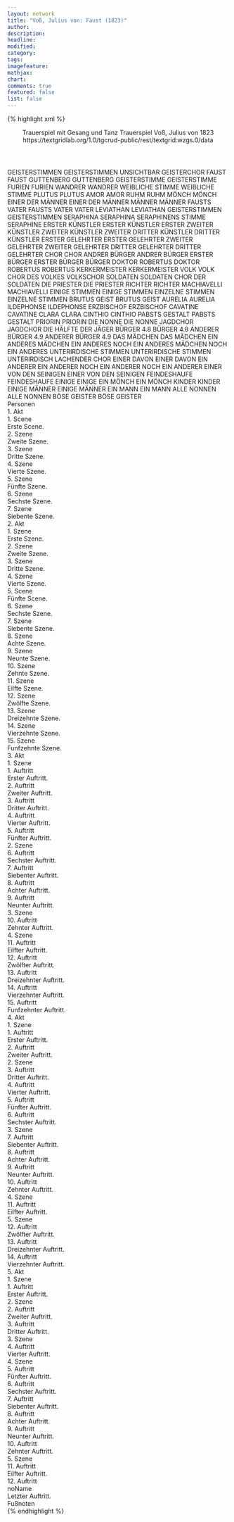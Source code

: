 ```yaml
---
layout: network
title: "Voß, Julius von: Faust (1823)"
author:
description:
headline:
modified:
category:
tags:
imagefeature: 
mathjax: 
chart: 
comments: true
featured: false
list: false
---
```

{% highlight xml %}
<?xml-model href="https://raw.githubusercontent.com/DLiNa/project/master/rules/lina.rnc"?><?xml-model href="https://raw.githubusercontent.com/DLiNa/project/master/rules/lina.sch"?>
<play xmlns="http://lina.digital">
  <header>
    <title>Faust</title>
    <subtitle>Trauerspiel mit Gesang und Tanz</subtitle>
    <genretitle>Trauerspiel</genretitle>
    <author>Voß, Julius von</author>
    <date type="print">1823</date>
    <source>https://textgridlab.org/1.0/tgcrud-public/rest/textgrid:wzgs.0/data</source>
  </header>
  <personae>
    <character>
      <name>GEISTERSTIMMEN</name>
      <alias xml:id="geisterstimmen_unsichtbar">
        <name>GEISTERSTIMMEN UNSICHTBAR</name>
      </alias>
      <alias xml:id="geisterchor">
        <name>GEISTERCHOR</name>
      </alias>
    </character>
    <character>
      <name>FAUST</name>
      <alias xml:id="faust">
        <name>FAUST</name>
      </alias>
    </character>
    <character>
      <name>GUTTENBERG</name>
      <alias xml:id="guttenberg">
        <name>GUTTENBERG</name>
      </alias>
    </character>
    <character>
      <name>GEISTERSTIMME</name>
      <alias xml:id="geisterstimme">
        <name>GEISTERSTIMME</name>
      </alias>
    </character>
    <character>
      <name>FURIEN</name>
      <alias xml:id="furien">
        <name>FURIEN</name>
      </alias>
    </character>
    <character>
      <name>WANDRER</name>
      <alias xml:id="wandrer">
        <name>WANDRER</name>
      </alias>
    </character>
    <character>
      <name>WEIBLICHE STIMME</name>
      <alias xml:id="weibliche_stimme">
        <name>WEIBLICHE STIMME</name>
      </alias>
    </character>
    <character>
      <name>PLUTUS</name>
      <alias xml:id="plutus">
        <name>PLUTUS</name>
      </alias>
    </character>
    <character>
      <name>AMOR</name>
      <alias xml:id="amor">
        <name>AMOR</name>
      </alias>
    </character>
    <character>
      <name>RUHM</name>
      <alias xml:id="ruhm">
        <name>RUHM</name>
      </alias>
    </character>
    <character>
      <name>MÖNCH</name>
      <alias xml:id="mönch">
        <name>MÖNCH</name>
      </alias>
    </character>
    <character>
      <name>EINER DER MÄNNER</name>
      <alias xml:id="einer_der_männer">
        <name>EINER DER MÄNNER</name>
      </alias>
    </character>
    <character>
      <name>MÄNNER</name>
      <alias xml:id="männer">
        <name>MÄNNER</name>
      </alias>
    </character>
    <character>
      <name>FAUSTS VATER</name>
      <alias xml:id="fausts_vater">
        <name>FAUSTS VATER</name>
      </alias>
      <alias xml:id="vater">
        <name>VATER</name>
      </alias>
    </character>
    <character>
      <name>LEVIATHAN</name>
      <alias xml:id="leviathan">
        <name>LEVIATHAN</name>
      </alias>
    </character>
    <character>
      <name>GEISTERSTIMMEN</name>
      <alias xml:id="geisterstimmen">
        <name>GEISTERSTIMMEN</name>
      </alias>
    </character>
    <character>
      <name>SERAPHINA</name>
      <alias xml:id="seraphina">
        <name>SERAPHINA</name>
      </alias>
      <alias xml:id="seraphinens_stimme">
        <name>SERAPHINENS STIMME</name>
      </alias>
      <alias xml:id="seraphine">
        <name>SERAPHINE</name>
      </alias>
    </character>
    <character>
      <name>ERSTER KÜNSTLER</name>
      <alias xml:id="erster_künstler">
        <name>ERSTER KÜNSTLER</name>
      </alias>
      <alias xml:id="erster">
        <name>ERSTER</name>
      </alias>
    </character>
    <character>
      <name>ZWEITER KÜNSTLER</name>
      <alias xml:id="zweiter_künstler">
        <name>ZWEITER KÜNSTLER</name>
      </alias>
      <alias xml:id="zweiter">
        <name>ZWEITER</name>
      </alias>
    </character>
    <character>
      <name>DRITTER KÜNSTLER</name>
      <alias xml:id="dritter_künstler">
        <name>DRITTER KÜNSTLER</name>
      </alias>
    </character>
    <character>
      <name>ERSTER GELEHRTER</name>
      <alias xml:id="erster_gelehrter">
        <name>ERSTER GELEHRTER</name>
      </alias>
    </character>
    <character>
      <name>ZWEITER GELEHRTER</name>
      <alias xml:id="zweiter_gelehrter">
        <name>ZWEITER GELEHRTER</name>
      </alias>
    </character>
    <character>
      <name>DRITTER GELEHRTER</name>
      <alias xml:id="dritter_gelehrter">
        <name>DRITTER GELEHRTER</name>
      </alias>
    </character>
    <character>
      <name>CHOR</name>
      <alias xml:id="chor">
        <name>CHOR</name>
      </alias>
    </character>
    <character>
      <name>ANDRER BÜRGER</name>
      <alias xml:id="andrer_bürger">
        <name>ANDRER BÜRGER</name>
      </alias>
    </character>
    <character>
      <name>ERSTER BÜRGER</name>
      <alias xml:id="erster_bürger">
        <name>ERSTER BÜRGER</name>
      </alias>
      <alias xml:id="bürger">
        <name>BÜRGER</name>
      </alias>
    </character>
    <character>
      <name>DOKTOR ROBERTUS</name>
      <alias xml:id="doktor_robertus">
        <name>DOKTOR ROBERTUS</name>
      </alias>
      <alias xml:id="robertus">
        <name>ROBERTUS</name>
      </alias>
    </character>
    <character>
      <name>KERKERMEISTER</name>
      <alias xml:id="kerkermeister">
        <name>KERKERMEISTER</name>
      </alias>
    </character>
    <character>
      <name>VOLK</name>
      <alias xml:id="volk">
        <name>VOLK</name>
      </alias>
      <alias xml:id="chor_des_volkes">
        <name>CHOR DES VOLKES</name>
      </alias>
      <alias xml:id="volkschor">
        <name>VOLKSCHOR</name>
      </alias>
    </character>
    <character>
      <name>SOLDATEN</name>
      <alias xml:id="soldaten">
        <name>SOLDATEN</name>
      </alias>
      <alias xml:id="chor_der_soldaten">
        <name>CHOR DER SOLDATEN</name>
      </alias>
    </character>
    <character>
      <name>DIE PRIESTER</name>
      <alias xml:id="die_priester">
        <name>DIE PRIESTER</name>
      </alias>
    </character>
    <character>
      <name>RICHTER</name>
      <alias xml:id="richter">
        <name>RICHTER</name>
      </alias>
    </character>
    <character>
      <name>MACHIAVELLI</name>
      <alias xml:id="machiavelli">
        <name>MACHIAVELLI</name>
      </alias>
    </character>
    <character>
      <name>EINIGE STIMMEN</name>
      <alias xml:id="einige_stimmen">
        <name>EINIGE STIMMEN</name>
      </alias>
    </character>
    <character>
      <name>EINZELNE STIMMEN</name>
      <alias xml:id="einzelne_stimmen">
        <name>EINZELNE STIMMEN</name>
      </alias>
    </character>
    <character>
      <name>BRUTUS GEIST</name>
      <alias xml:id="brutus_geist">
        <name>BRUTUS GEIST</name>
      </alias>
    </character>
    <character>
      <name>AURELIA</name>
      <alias xml:id="aurelia">
        <name>AURELIA</name>
      </alias>
    </character>
    <character>
      <name>ILDEPHONSE</name>
      <alias xml:id="ildephonse">
        <name>ILDEPHONSE</name>
      </alias>
    </character>
    <character>
      <name>ERZBISCHOF</name>
      <alias xml:id="erzbischof">
        <name>ERZBISCHOF</name>
      </alias>
    </character>
    <character>
      <name>CAVATINE</name>
      <alias xml:id="cavatine">
        <name>CAVATINE</name>
      </alias>
    </character>
    <character>
      <name>CLARA</name>
      <alias xml:id="clara">
        <name>CLARA</name>
      </alias>
    </character>
    <character>
      <name>CINTHIO</name>
      <alias xml:id="cinthio">
        <name>CINTHIO</name>
      </alias>
    </character>
    <character>
      <name>PABSTS GESTALT</name>
      <alias xml:id="pabsts_gestalt">
        <name>PABSTS GESTALT</name>
      </alias>
    </character>
    <character>
      <name>PRIORIN</name>
      <alias xml:id="priorin">
        <name>PRIORIN</name>
      </alias>
    </character>
    <character>
      <name>DIE NONNE</name>
      <alias xml:id="die_nonne">
        <name>DIE NONNE</name>
      </alias>
    </character>
    <character>
      <name>JAGDCHOR</name>
      <alias xml:id="jagdchor">
        <name>JAGDCHOR</name>
      </alias>
      <alias xml:id="die_hälfte_der_jäger">
        <name>DIE HÄLFTE DER JÄGER</name>
      </alias>
    </character>
    <character>
      <name>BÜRGER 4.8</name>
      <alias xml:id="bürger_4.8">
        <name>BÜRGER 4.8</name>
      </alias>
    </character>
    <character>
      <name>ANDERER BÜRGER 4.9</name>
      <alias xml:id="anderer_bürger_4.9">
        <name>ANDERER BÜRGER 4.9</name>
      </alias>
    </character>    
    <character>
      <name>DAS MÄDCHEN</name>
      <alias xml:id="das_mädchen">
        <name>DAS MÄDCHEN</name>
      </alias>
    </character>
    <character>
      <name>EIN ANDERES MÄDCHEN</name>
      <alias xml:id="ein_anderes">
        <name>EIN ANDERES</name>
      </alias>
    </character>
    <character>
      <name>NOCH EIN ANDERES MÄDCHEN</name>
      <alias xml:id="noch_ein_anderes">
        <name>NOCH EIN ANDERES</name>
      </alias>
    </character>
    <character>
      <name>UNTERIRDISCHE STIMMEN</name>
      <alias xml:id="unterirdische_stimmen">
        <name>UNTERIRDISCHE STIMMEN</name>
      </alias>
      <alias xml:id="unterirdisch_lachender_chor">
        <name>UNTERIRDISCH LACHENDER CHOR</name>
      </alias>
    </character>
    <character>
      <name>EINER DAVON</name>
      <alias xml:id="einer_davon">
        <name>EINER DAVON</name>
      </alias>
    </character>
    <character>
      <name>EIN ANDERER</name>
      <alias xml:id="ein_anderer">
        <name>EIN ANDERER</name>
      </alias>
    </character>
    <character>
      <name>NOCH EIN ANDERER</name>
      <alias xml:id="noch_ein_anderer">
        <name>NOCH EIN ANDERER</name>
      </alias>
    </character>
    <character>
      <name>EINER VON DEN SEINIGEN</name>
      <alias xml:id="einer_von_den_seinigen">
        <name>EINER VON DEN SEINIGEN</name>
      </alias>
    </character>
    <character>
      <name>FEINDESHAUFE</name>
      <alias xml:id="feindeshaufe">
        <name>FEINDESHAUFE</name>
      </alias>
    </character>
    <character>
      <name>EINIGE</name>
      <alias xml:id="einige">
        <name>EINIGE</name>
      </alias>
    </character>
    <character>
      <name>EIN MÖNCH</name>
      <alias xml:id="ein_mönch">
        <name>EIN MÖNCH</name>
      </alias>
    </character>
    <character>
      <name>KINDER</name>
      <alias xml:id="kinder">
        <name>KINDER</name>
      </alias>
    </character>
    <character>
      <name>EINIGE MÄNNER</name>
      <alias xml:id="einige_männer">
        <name>EINIGE MÄNNER</name>
      </alias>
    </character>
    <character>
      <name>EIN MANN</name>
      <alias xml:id="ein_mann">
        <name>EIN MANN</name>
      </alias>
    </character>
    <character>
      <name>ALLE NONNEN</name>
      <alias xml:id="alle_nonnen">
        <name>ALLE NONNEN</name>
      </alias>
    </character>
    <character>
      <name>BÖSE GEISTER</name>
      <alias xml:id="böse_geister">
        <name>BÖSE GEISTER</name>
      </alias>
    </character>
  </personae>
  <text>
    <div>
      <head>Personen</head>
    </div>
    <div>
      <head>1. Akt</head>
      <div>
        <head>1. Scene</head>
        <div>
          <head>Erste Scene.</head>
          <sp who="#geisterstimmen_unsichtbar">
            <amount n="1" unit="speech_acts"/>
            <amount n="57" unit="words"/>
            <amount n="11" unit="lines"/>
            <amount n="327" unit="chars"/>
          </sp>
        </div>
      </div>
      <div>
        <head>2. Szene</head>
        <div>
          <head>Zweite Szene.</head>
          <sp who="#faust">
            <amount n="15" unit="speech_acts"/>
            <amount n="424" unit="words"/>
            <amount n="60" unit="lines"/>
            <amount n="2321" unit="chars"/>
          </sp>
          <sp who="#guttenberg">
            <amount n="13" unit="speech_acts"/>
            <amount n="173" unit="words"/>
            <amount n="30" unit="lines"/>
            <amount n="1022" unit="chars"/>
          </sp>
          <sp who="#geisterstimme">
            <amount n="1" unit="speech_acts"/>
            <amount n="2" unit="words"/>
            <amount n="2" unit="lines"/>
            <amount n="11" unit="chars"/>
          </sp>
          <sp who="#geisterchor">
            <amount n="1" unit="speech_acts"/>
            <amount n="2" unit="words"/>
            <amount n="2" unit="lines"/>
            <amount n="14" unit="chars"/>
          </sp>
        </div>
      </div>
      <div>
        <head>3. Szene</head>
        <div>
          <head>Dritte Szene.</head>
          <sp who="#faust">
            <amount n="1" unit="speech_acts"/>
            <amount n="152" unit="words"/>
            <amount n="22" unit="lines"/>
            <amount n="850" unit="chars"/>
          </sp>
        </div>
      </div>
      <div>
        <head>4. Szene</head>
        <div>
          <head>Vierte Szene.</head>
          <sp who="#furien">
            <amount n="3" unit="speech_acts"/>
            <amount n="18" unit="words"/>
            <amount n="7" unit="lines"/>
            <amount n="113" unit="chars"/>
          </sp>
          <sp who="#wandrer">
            <amount n="4" unit="speech_acts"/>
            <amount n="38" unit="words"/>
            <amount n="12" unit="lines"/>
            <amount n="210" unit="chars"/>
          </sp>
          <sp who="#weibliche_stimme">
            <amount n="3" unit="speech_acts"/>
            <amount n="24" unit="words"/>
            <amount n="7" unit="lines"/>
            <amount n="118" unit="chars"/>
          </sp>
          <sp who="#plutus">
            <amount n="1" unit="speech_acts"/>
            <amount n="74" unit="words"/>
            <amount n="10" unit="lines"/>
            <amount n="407" unit="chars"/>
          </sp>
          <sp who="#faust">
            <amount n="6" unit="speech_acts"/>
            <amount n="138" unit="words"/>
            <amount n="20" unit="lines"/>
            <amount n="748" unit="chars"/>
          </sp>
          <sp who="#amor">
            <amount n="2" unit="speech_acts"/>
            <amount n="88" unit="words"/>
            <amount n="12" unit="lines"/>
            <amount n="483" unit="chars"/>
          </sp>
          <sp who="#ruhm">
            <amount n="1" unit="speech_acts"/>
            <amount n="54" unit="words"/>
            <amount n="8" unit="lines"/>
            <amount n="294" unit="chars"/>
          </sp>
        </div>
      </div>
      <div>
        <head>5. Szene</head>
        <div>
          <head>Fünfte Szene.</head>
          <sp who="#mönch">
            <amount n="2" unit="speech_acts"/>
            <amount n="60" unit="words"/>
            <amount n="9" unit="lines"/>
            <amount n="326" unit="chars"/>
          </sp>
          <sp who="#einer_der_männer">
            <amount n="1" unit="speech_acts"/>
            <amount n="8" unit="words"/>
            <amount n="1" unit="lines"/>
            <amount n="42" unit="chars"/>
          </sp>
          <sp who="#männer #einer_der_männer">
            <amount n="1" unit="speech_acts"/>
            <amount n="9" unit="words"/>
            <amount n="1" unit="lines"/>
            <amount n="32" unit="chars"/>
          </sp>
          <sp who="#faust">
            <amount n="2" unit="speech_acts"/>
            <amount n="43" unit="words"/>
            <amount n="6" unit="lines"/>
            <amount n="241" unit="chars"/>
          </sp>
          <sp who="#fausts_vater">
            <amount n="1" unit="speech_acts"/>
            <amount n="3" unit="words"/>
            <amount n="1" unit="lines"/>
            <amount n="10" unit="chars"/>
          </sp>
        </div>
      </div>
      <div>
        <head>6. Szene</head>
        <div>
          <head>Sechste Szene.</head>
          <sp who="#vater">
            <amount n="4" unit="speech_acts"/>
            <amount n="59" unit="words"/>
            <amount n="9" unit="lines"/>
            <amount n="289" unit="chars"/>
          </sp>
          <sp who="#männer #einer_der_männer">
            <amount n="3" unit="speech_acts"/>
            <amount n="28" unit="words"/>
            <amount n="6" unit="lines"/>
            <amount n="130" unit="chars"/>
          </sp>
        </div>
      </div>
      <div>
        <head>7. Szene</head>
        <div>
          <head>Siebente Szene.</head>
          <sp who="#faust">
            <amount n="12" unit="speech_acts"/>
            <amount n="377" unit="words"/>
            <amount n="43" unit="lines"/>
            <amount n="2024" unit="chars"/>
          </sp>
          <sp who="#geisterchor">
            <amount n="2" unit="speech_acts"/>
            <amount n="34" unit="words"/>
            <amount n="6" unit="lines"/>
            <amount n="196" unit="chars"/>
          </sp>
          <sp who="#seraphinens_stimme">
            <amount n="1" unit="speech_acts"/>
            <amount n="12" unit="words"/>
            <amount n="4" unit="lines"/>
            <amount n="61" unit="chars"/>
          </sp>
          <sp who="#leviathan">
            <amount n="9" unit="speech_acts"/>
            <amount n="136" unit="words"/>
            <amount n="19" unit="lines"/>
            <amount n="782" unit="chars"/>
          </sp>
          <sp who="#geisterstimmen">
            <amount n="1" unit="speech_acts"/>
            <amount n="24" unit="words"/>
            <amount n="6" unit="lines"/>
            <amount n="159" unit="chars"/>
          </sp>
        </div>
      </div>
    </div>
    <div>
      <head>2. Akt</head>
      <div>
        <head>1. Szene</head>
        <div>
          <head>Erste Szene.</head>
          <sp who="#seraphina">
            <amount n="1" unit="speech_acts"/>
            <amount n="57" unit="words"/>
            <amount n="14" unit="lines"/>
            <amount n="305" unit="chars"/>
          </sp>
        </div>
      </div>
      <div>
        <head>2. Szene</head>
        <div>
          <head>Zweite Szene.</head>
          <sp who="#seraphina">
            <amount n="13" unit="speech_acts"/>
            <amount n="216" unit="words"/>
            <amount n="21" unit="lines"/>
            <amount n="1191" unit="chars"/>
          </sp>
          <sp who="#guttenberg">
            <amount n="14" unit="speech_acts"/>
            <amount n="164" unit="words"/>
            <amount n="17" unit="lines"/>
            <amount n="981" unit="chars"/>
          </sp>
          <sp who="#seraphine">
            <amount n="1" unit="speech_acts"/>
            <amount n="14" unit="words"/>
            <amount n="3" unit="lines"/>
            <amount n="80" unit="chars"/>
          </sp>
        </div>
      </div>
      <div>
        <head>3. Szene</head>
        <div>
          <head>Dritte Szene.</head>
          <sp who="#leviathan">
            <amount n="1" unit="speech_acts"/>
            <amount n="51" unit="words"/>
            <amount n="10" unit="lines"/>
            <amount n="294" unit="chars"/>
          </sp>
          <sp who="#unterirdisch_lachender_chor">
            <amount n="1" unit="speech_acts"/>
            <amount n="4" unit="words"/>
            <amount n="2" unit="lines"/>
            <amount n="16" unit="chars"/>
          </sp>
        </div>
      </div>
      <div>
        <head>4. Szene</head>
        <div>
          <head>Vierte Szene.</head>
          <sp who="#faust">
            <amount n="1" unit="speech_acts"/>
            <amount n="62" unit="words"/>
            <amount n="9" unit="lines"/>
            <amount n="340" unit="chars"/>
          </sp>
        </div>
      </div>
      <div>
        <head>5. Scene</head>
        <div>
          <head>Fünfte Scene.</head>
          <sp who="#erster_künstler">
            <amount n="1" unit="speech_acts"/>
            <amount n="37" unit="words"/>
            <amount n="222" unit="chars"/>
          </sp>
          <sp who="#zweiter_künstler">
            <amount n="1" unit="speech_acts"/>
            <amount n="24" unit="words"/>
            <amount n="139" unit="chars"/>
          </sp>
          <sp who="#dritter_künstler">
            <amount n="1" unit="speech_acts"/>
            <amount n="18" unit="words"/>
            <amount n="105" unit="chars"/>
          </sp>
          <sp who="#guttenberg">
            <amount n="1" unit="speech_acts"/>
            <amount n="5" unit="words"/>
            <amount n="1" unit="lines"/>
            <amount n="25" unit="chars"/>
          </sp>
        </div>
      </div>
      <div>
        <head>6. Szene</head>
        <div>
          <head>Sechste Szene.</head>
          <sp who="#guttenberg">
            <amount n="9" unit="speech_acts"/>
            <amount n="75" unit="words"/>
            <amount n="12" unit="lines"/>
            <amount n="405" unit="chars"/>
          </sp>
          <sp who="#erster_gelehrter #zweiter_gelehrter #dritter_gelehrter">
            <amount n="3" unit="speech_acts"/>
            <amount n="17" unit="words"/>
            <amount n="4" unit="lines"/>
            <amount n="115" unit="chars"/>
          </sp>
          <sp who="#erster_gelehrter">
            <amount n="2" unit="speech_acts"/>
            <amount n="51" unit="words"/>
            <amount n="7" unit="lines"/>
            <amount n="263" unit="chars"/>
          </sp>
          <sp who="#zweiter_gelehrter">
            <amount n="2" unit="speech_acts"/>
            <amount n="51" unit="words"/>
            <amount n="8" unit="lines"/>
            <amount n="300" unit="chars"/>
          </sp>
          <sp who="#dritter_gelehrter">
            <amount n="2" unit="speech_acts"/>
            <amount n="48" unit="words"/>
            <amount n="8" unit="lines"/>
            <amount n="325" unit="chars"/>
          </sp>
          <sp who="#erster_künstler #zweiter_künstler #dritter_künstler">
            <amount n="2" unit="speech_acts"/>
            <amount n="8" unit="words"/>
            <amount n="2" unit="lines"/>
            <amount n="35" unit="chars"/>
          </sp>
          <sp who="#faust">
            <amount n="4" unit="speech_acts"/>
            <amount n="149" unit="words"/>
            <amount n="19" unit="lines"/>
            <amount n="819" unit="chars"/>
          </sp>
          <sp who="#erster_künstler #zweiter_künstler #dritter_künstler #erster_gelehrter #zweiter_gelehrter #dritter_gelehrter">
            <amount n="1" unit="speech_acts"/>
            <amount n="26" unit="words"/>
            <amount n="8" unit="lines"/>
            <amount n="147" unit="chars"/>
          </sp>
        </div>
      </div>
      <div>
        <head>7. Szene</head>
        <div>
          <head>Siebente Szene.</head>
          <sp who="#seraphine">
            <amount n="1" unit="speech_acts"/>
            <amount n="14" unit="words"/>
            <amount n="4" unit="lines"/>
            <amount n="63" unit="chars"/>
          </sp>
        </div>
      </div>
      <div>
        <head>8. Szene</head>
        <div>
          <head>Achte Szene.</head>
          <sp who="#faust">
            <amount n="4" unit="speech_acts"/>
            <amount n="100" unit="words"/>
            <amount n="15" unit="lines"/>
            <amount n="538" unit="chars"/>
          </sp>
          <sp who="#seraphine">
            <amount n="2" unit="speech_acts"/>
            <amount n="29" unit="words"/>
            <amount n="1" unit="lines"/>
            <amount n="156" unit="chars"/>
          </sp>
        </div>
      </div>
      <div>
        <head>9. Szene</head>
        <div>
          <head>Neunte Szene.</head>
          <sp who="#chor">
            <amount n="1" unit="speech_acts"/>
            <amount n="12" unit="words"/>
            <amount n="4" unit="lines"/>
            <amount n="74" unit="chars"/>
          </sp>
          <sp who="#faust">
            <amount n="2" unit="speech_acts"/>
            <amount n="28" unit="words"/>
            <amount n="4" unit="lines"/>
            <amount n="159" unit="chars"/>
          </sp>
          <sp who="#bürger">
            <amount n="1" unit="speech_acts"/>
            <amount n="12" unit="words"/>
            <amount n="1" unit="lines"/>
            <amount n="86" unit="chars"/>
          </sp>
          <sp who="#andrer_bürger">
            <amount n="1" unit="speech_acts"/>
            <amount n="34" unit="words"/>
            <amount n="191" unit="chars"/>
          </sp>
          <sp who="#erster_bürger">
            <amount n="1" unit="speech_acts"/>
            <amount n="26" unit="words"/>
            <amount n="133" unit="chars"/>
          </sp>
        </div>
      </div>
      <div>
        <head>10. Szene</head>
        <div>
          <head>Zehnte Szene.</head>
          <sp who="#doktor_robertus">
            <amount n="1" unit="speech_acts"/>
            <amount n="72" unit="words"/>
            <amount n="13" unit="lines"/>
            <amount n="374" unit="chars"/>
          </sp>
        </div>
      </div>
      <div>
        <head>11. Szene</head>
        <div>
          <head>Eilfte Szene.</head>
          <sp who="#faust">
            <amount n="8" unit="speech_acts"/>
            <amount n="183" unit="words"/>
            <amount n="26" unit="lines"/>
            <amount n="979" unit="chars"/>
          </sp>
          <sp who="#robertus">
            <amount n="9" unit="speech_acts"/>
            <amount n="311" unit="words"/>
            <amount n="39" unit="lines"/>
            <amount n="1745" unit="chars"/>
          </sp>
          <sp who="#kerkermeister">
            <amount n="3" unit="speech_acts"/>
            <amount n="21" unit="words"/>
            <amount n="4" unit="lines"/>
            <amount n="104" unit="chars"/>
          </sp>
        </div>
      </div>
      <div>
        <head>12. Szene</head>
        <div>
          <head>Zwölfte Szene.</head>
          <sp who="#guttenberg">
            <amount n="1" unit="speech_acts"/>
            <amount n="80" unit="words"/>
            <amount n="475" unit="chars"/>
          </sp>
        </div>
      </div>
      <div>
        <head>13. Szene</head>
        <div>
          <head>Dreizehnte Szene.</head>
          <sp who="#chor_des_volkes">
            <amount n="1" unit="speech_acts"/>
            <amount n="9" unit="words"/>
            <amount n="2" unit="lines"/>
            <amount n="54" unit="chars"/>
          </sp>
          <sp who="#chor_der_soldaten">
            <amount n="1" unit="speech_acts"/>
            <amount n="8" unit="words"/>
            <amount n="2" unit="lines"/>
            <amount n="54" unit="chars"/>
          </sp>
          <sp who="#volk">
            <amount n="2" unit="speech_acts"/>
            <amount n="18" unit="words"/>
            <amount n="4" unit="lines"/>
            <amount n="122" unit="chars"/>
          </sp>
          <sp who="#soldaten">
            <amount n="1" unit="speech_acts"/>
            <amount n="8" unit="words"/>
            <amount n="2" unit="lines"/>
            <amount n="54" unit="chars"/>
          </sp>
        </div>
      </div>
      <div>
        <head>14. Szene</head>
        <div>
          <head>Vierzehnte Szene.</head>
          <sp who="#die_priester">
            <amount n="1" unit="speech_acts"/>
            <amount n="20" unit="words"/>
            <amount n="6" unit="lines"/>
            <amount n="102" unit="chars"/>
          </sp>
          <sp who="#richter">
            <amount n="1" unit="speech_acts"/>
            <amount n="6" unit="words"/>
            <amount n="2" unit="lines"/>
            <amount n="33" unit="chars"/>
          </sp>
          <sp who="#volk">
            <amount n="3" unit="speech_acts"/>
            <amount n="11" unit="words"/>
            <amount n="3" unit="lines"/>
            <amount n="61" unit="chars"/>
          </sp>
          <sp who="#soldaten">
            <amount n="1" unit="speech_acts"/>
            <amount n="2" unit="words"/>
            <amount n="1" unit="lines"/>
            <amount n="7" unit="chars"/>
          </sp>
          <sp who="#machiavelli">
            <amount n="2" unit="speech_acts"/>
            <amount n="68" unit="words"/>
            <amount n="10" unit="lines"/>
            <amount n="384" unit="chars"/>
          </sp>
          <sp who="#einige_stimmen">
            <amount n="1" unit="speech_acts"/>
            <amount n="4" unit="words"/>
            <amount n="2" unit="lines"/>
            <amount n="23" unit="chars"/>
          </sp>
          <sp who="#robertus">
            <amount n="1" unit="speech_acts"/>
            <amount n="6" unit="words"/>
            <amount n="1" unit="lines"/>
            <amount n="30" unit="chars"/>
          </sp>
        </div>
      </div>
      <div>
        <head>15. Szene</head>
        <div>
          <head>Funfzehnte Szene.</head>
          <sp who="#faust">
            <amount n="4" unit="speech_acts"/>
            <amount n="136" unit="words"/>
            <amount n="20" unit="lines"/>
            <amount n="719" unit="chars"/>
          </sp>
          <sp who="#volk">
            <amount n="1" unit="speech_acts"/>
            <amount n="5" unit="words"/>
            <amount n="1" unit="lines"/>
            <amount n="16" unit="chars"/>
          </sp>
          <sp who="#machiavelli">
            <amount n="3" unit="speech_acts"/>
            <amount n="17" unit="words"/>
            <amount n="3" unit="lines"/>
            <amount n="92" unit="chars"/>
          </sp>
          <sp who="#einzelne_stimmen">
            <amount n="1" unit="speech_acts"/>
            <amount n="9" unit="words"/>
            <amount n="1" unit="lines"/>
            <amount n="47" unit="chars"/>
          </sp>
          <sp who="#brutus_geist">
            <amount n="1" unit="speech_acts"/>
            <amount n="35" unit="words"/>
            <amount n="8" unit="lines"/>
            <amount n="183" unit="chars"/>
          </sp>
          <sp who="#chor">
            <amount n="1" unit="speech_acts"/>
            <amount n="21" unit="words"/>
            <amount n="6" unit="lines"/>
            <amount n="124" unit="chars"/>
          </sp>
        </div>
      </div>
    </div>
    <div>
      <head>3. Akt</head>
      <div>
        <head>1. Szene</head>
        <div>
          <head>1. Auftritt</head>
          <div>
            <head>Erster Auftritt.</head>
            <sp who="#aurelia">
              <amount n="2" unit="speech_acts"/>
              <amount n="259" unit="words"/>
              <amount n="47" unit="lines"/>
              <amount n="1477" unit="chars"/>
            </sp>
            <sp who="#volkschor">
              <amount n="1" unit="speech_acts"/>
              <amount n="11" unit="words"/>
              <amount n="4" unit="lines"/>
              <amount n="81" unit="chars"/>
            </sp>
          </div>
        </div>
        <div>
          <head>2. Auftritt</head>
          <div>
            <head>Zweiter Auftritt.</head>
            <sp who="#robertus">
              <amount n="4" unit="speech_acts"/>
              <amount n="101" unit="words"/>
              <amount n="13" unit="lines"/>
              <amount n="530" unit="chars"/>
            </sp>
            <sp who="#aurelia">
              <amount n="4" unit="speech_acts"/>
              <amount n="27" unit="words"/>
              <amount n="5" unit="lines"/>
              <amount n="158" unit="chars"/>
            </sp>
            <sp who="#faust">
              <amount n="2" unit="speech_acts"/>
              <amount n="39" unit="words"/>
              <amount n="6" unit="lines"/>
              <amount n="216" unit="chars"/>
            </sp>
          </div>
        </div>
        <div>
          <head>3. Auftritt</head>
          <div>
            <head>Dritter Auftritt.</head>
            <sp who="#faust">
              <amount n="7" unit="speech_acts"/>
              <amount n="140" unit="words"/>
              <amount n="19" unit="lines"/>
              <amount n="747" unit="chars"/>
            </sp>
            <sp who="#robertus">
              <amount n="4" unit="speech_acts"/>
              <amount n="31" unit="words"/>
              <amount n="5" unit="lines"/>
              <amount n="160" unit="chars"/>
            </sp>
            <sp who="#aurelia">
              <amount n="6" unit="speech_acts"/>
              <amount n="55" unit="words"/>
              <amount n="9" unit="lines"/>
              <amount n="263" unit="chars"/>
            </sp>
          </div>
        </div>
        <div>
          <head>4. Auftritt</head>
          <div>
            <head>Vierter Auftritt.</head>
            <sp who="#faust">
              <amount n="6" unit="speech_acts"/>
              <amount n="103" unit="words"/>
              <amount n="15" unit="lines"/>
              <amount n="516" unit="chars"/>
            </sp>
            <sp who="#aurelia">
              <amount n="1" unit="speech_acts"/>
            </sp>
            <sp who="#seraphina">
              <amount n="4" unit="speech_acts"/>
              <amount n="31" unit="words"/>
              <amount n="5" unit="lines"/>
              <amount n="168" unit="chars"/>
            </sp>
          </div>
        </div>
        <div>
          <head>5. Auftritt</head>
          <div>
            <head>Fünfter Auftritt.</head>
            <sp who="#robertus">
              <amount n="3" unit="speech_acts"/>
              <amount n="21" unit="words"/>
              <amount n="6" unit="lines"/>
              <amount n="102" unit="chars"/>
            </sp>
            <sp who="#aurelia">
              <amount n="3" unit="speech_acts"/>
              <amount n="20" unit="words"/>
              <amount n="6" unit="lines"/>
              <amount n="106" unit="chars"/>
            </sp>
            <sp who="#leviathan">
              <amount n="4" unit="speech_acts"/>
              <amount n="25" unit="words"/>
              <amount n="7" unit="lines"/>
              <amount n="142" unit="chars"/>
            </sp>
            <sp who="#robertus #aurelia">
              <amount n="3" unit="speech_acts"/>
              <amount n="18" unit="words"/>
              <amount n="4" unit="lines"/>
              <amount n="79" unit="chars"/>
            </sp>
          </div>
        </div>
      </div>
      <div>
        <head>2. Szene</head>
        <div>
          <head>6. Auftritt</head>
          <div>
            <head>Sechster Auftritt.</head>
            <sp who="#faust">
              <amount n="4" unit="speech_acts"/>
              <amount n="139" unit="words"/>
              <amount n="19" unit="lines"/>
              <amount n="740" unit="chars"/>
            </sp>
            <sp who="#seraphina">
              <amount n="3" unit="speech_acts"/>
              <amount n="54" unit="words"/>
              <amount n="7" unit="lines"/>
              <amount n="273" unit="chars"/>
            </sp>
          </div>
        </div>
        <div>
          <head>7. Auftritt</head>
          <div>
            <head>Siebenter Auftritt.</head>
            <sp who="#leviathan">
              <amount n="2" unit="speech_acts"/>
              <amount n="3" unit="words"/>
              <amount n="1" unit="lines"/>
              <amount n="16" unit="chars"/>
            </sp>
            <sp who="#faust">
              <amount n="3" unit="speech_acts"/>
              <amount n="40" unit="words"/>
              <amount n="6" unit="lines"/>
              <amount n="261" unit="chars"/>
            </sp>
            <sp who="#seraphina">
              <amount n="1" unit="speech_acts"/>
              <amount n="17" unit="words"/>
              <amount n="2" unit="lines"/>
              <amount n="78" unit="chars"/>
            </sp>
          </div>
        </div>
        <div>
          <head>8. Auftritt</head>
          <div>
            <head>Achter Auftritt.</head>
            <sp who="#erster">
              <amount n="6" unit="speech_acts"/>
              <amount n="120" unit="words"/>
              <amount n="18" unit="lines"/>
              <amount n="650" unit="chars"/>
            </sp>
            <sp who="#zweiter">
              <amount n="5" unit="speech_acts"/>
              <amount n="55" unit="words"/>
              <amount n="10" unit="lines"/>
              <amount n="283" unit="chars"/>
            </sp>
          </div>
        </div>
        <div>
          <head>9. Auftritt</head>
          <div>
            <head>Neunter Auftritt.</head>
            <sp who="#erster #zweiter">
              <amount n="1" unit="speech_acts"/>
            </sp>
            <sp who="#vater">
              <amount n="3" unit="speech_acts"/>
              <amount n="51" unit="words"/>
              <amount n="7" unit="lines"/>
              <amount n="271" unit="chars"/>
            </sp>
            <sp who="#zweiter_künstler">
              <amount n="1" unit="speech_acts"/>
              <amount n="14" unit="words"/>
              <amount n="3" unit="lines"/>
              <amount n="72" unit="chars"/>
            </sp>
            <sp who="#erster">
              <amount n="4" unit="speech_acts"/>
              <amount n="32" unit="words"/>
              <amount n="6" unit="lines"/>
              <amount n="154" unit="chars"/>
            </sp>
            <sp who="#zweiter">
              <amount n="2" unit="speech_acts"/>
              <amount n="7" unit="words"/>
              <amount n="3" unit="lines"/>
              <amount n="38" unit="chars"/>
            </sp>
          </div>
        </div>
      </div>
      <div>
        <head>3. Szene</head>
        <div>
          <head>10. Auftritt</head>
          <div>
            <head>Zehnter Auftritt.</head>
            <sp who="#ildephonse">
              <amount n="6" unit="speech_acts"/>
              <amount n="79" unit="words"/>
              <amount n="15" unit="lines"/>
              <amount n="411" unit="chars"/>
            </sp>
            <sp who="#erzbischof">
              <amount n="6" unit="speech_acts"/>
              <amount n="57" unit="words"/>
              <amount n="13" unit="lines"/>
              <amount n="296" unit="chars"/>
            </sp>
          </div>
        </div>
      </div>
      <div>
        <head>4. Szene</head>
        <div>
          <head>11. Auftritt</head>
          <div>
            <head>Eilfter Auftritt.</head>
            <sp who="#cavatine">
              <amount n="1" unit="speech_acts"/>
              <amount n="102" unit="words"/>
              <amount n="18" unit="lines"/>
              <amount n="563" unit="chars"/>
            </sp>
            <sp who="#clara">
              <amount n="2" unit="speech_acts"/>
              <amount n="24" unit="words"/>
              <amount n="4" unit="lines"/>
              <amount n="118" unit="chars"/>
            </sp>
          </div>
        </div>
        <div>
          <head>12. Auftritt</head>
          <div>
            <head>Zwölfter Auftritt.</head>
            <sp who="#faust">
              <amount n="7" unit="speech_acts"/>
              <amount n="146" unit="words"/>
              <amount n="24" unit="lines"/>
              <amount n="823" unit="chars"/>
            </sp>
            <sp who="#leviathan">
              <amount n="7" unit="speech_acts"/>
              <amount n="76" unit="words"/>
              <amount n="14" unit="lines"/>
              <amount n="400" unit="chars"/>
            </sp>
          </div>
        </div>
        <div>
          <head>13. Auftritt</head>
          <div>
            <head>Dreizehnter Auftritt.</head>
            <sp who="#cinthio">
              <amount n="5" unit="speech_acts"/>
              <amount n="134" unit="words"/>
              <amount n="17" unit="lines"/>
              <amount n="711" unit="chars"/>
            </sp>
            <sp who="#clara">
              <amount n="4" unit="speech_acts"/>
              <amount n="78" unit="words"/>
              <amount n="10" unit="lines"/>
              <amount n="408" unit="chars"/>
            </sp>
          </div>
        </div>
        <div>
          <head>14. Auftritt</head>
          <div>
            <head>Vierzehnter Auftritt.</head>
            <sp who="#faust">
              <amount n="2" unit="speech_acts"/>
              <amount n="63" unit="words"/>
              <amount n="11" unit="lines"/>
              <amount n="337" unit="chars"/>
            </sp>
            <sp who="#leviathan">
              <amount n="1" unit="speech_acts"/>
              <amount n="8" unit="words"/>
              <amount n="1" unit="lines"/>
              <amount n="42" unit="chars"/>
            </sp>
          </div>
        </div>
        <div>
          <head>15. Auftritt</head>
          <div>
            <head>Funfzehnter Auftritt.</head>
            <sp who="#faust">
              <amount n="8" unit="speech_acts"/>
              <amount n="154" unit="words"/>
              <amount n="23" unit="lines"/>
              <amount n="856" unit="chars"/>
            </sp>
            <sp who="#leviathan">
              <amount n="6" unit="speech_acts"/>
              <amount n="92" unit="words"/>
              <amount n="15" unit="lines"/>
              <amount n="519" unit="chars"/>
            </sp>
            <sp who="#pabsts_gestalt">
              <amount n="1" unit="speech_acts"/>
            </sp>
          </div>
        </div>
      </div>
    </div>
    <div>
      <head>4. Akt</head>
      <div>
        <head>1. Szene</head>
        <div>
          <head>1. Auftritt</head>
          <div>
            <head>Erster Auftritt.</head>
          </div>
        </div>
        <div>
          <head>2. Auftritt</head>
          <div>
            <head>Zweiter Auftritt.</head>
            <sp who="#faust">
              <amount n="1" unit="speech_acts"/>
              <amount n="73" unit="words"/>
              <amount n="9" unit="lines"/>
              <amount n="388" unit="chars"/>
            </sp>
          </div>
        </div>
      </div>
      <div>
        <head>2. Szene</head>
        <div>
          <head>3. Auftritt</head>
          <div>
            <head>Dritter Auftritt.</head>
            <sp who="#clara">
              <amount n="1" unit="speech_acts"/>
              <amount n="55" unit="words"/>
              <amount n="8" unit="lines"/>
              <amount n="322" unit="chars"/>
            </sp>
          </div>
        </div>
        <div>
          <head>4. Auftritt</head>
          <div>
            <head>Vierter Auftritt.</head>
            <sp who="#priorin">
              <amount n="2" unit="speech_acts"/>
              <amount n="34" unit="words"/>
              <amount n="1" unit="lines"/>
              <amount n="201" unit="chars"/>
            </sp>
            <sp who="#clara">
              <amount n="1" unit="speech_acts"/>
            </sp>
          </div>
        </div>
        <div>
          <head>5. Auftritt</head>
          <div>
            <head>Fünfter Auftritt.</head>
            <sp who="#faust">
              <amount n="6" unit="speech_acts"/>
              <amount n="108" unit="words"/>
              <amount n="16" unit="lines"/>
              <amount n="576" unit="chars"/>
            </sp>
            <sp who="#die_nonne">
              <amount n="2" unit="speech_acts"/>
              <amount n="4" unit="words"/>
              <amount n="1" unit="lines"/>
              <amount n="23" unit="chars"/>
            </sp>
            <sp who="#seraphina">
              <amount n="3" unit="speech_acts"/>
              <amount n="95" unit="words"/>
              <amount n="12" unit="lines"/>
              <amount n="487" unit="chars"/>
            </sp>
          </div>
        </div>
        <div>
          <head>6. Auftritt</head>
          <div>
            <head>Sechster Auftritt.</head>
            <sp who="#seraphina">
              <amount n="1" unit="speech_acts"/>
              <amount n="38" unit="words"/>
              <amount n="5" unit="lines"/>
              <amount n="183" unit="chars"/>
            </sp>
          </div>
        </div>
      </div>
      <div>
        <head>3. Szene</head>
        <div>
          <head>7. Auftritt</head>
          <div>
            <head>Siebenter Auftritt.</head>
            <sp who="#jagdchor">
              <amount n="1" unit="speech_acts"/>
              <amount n="19" unit="words"/>
              <amount n="102" unit="chars"/>
            </sp>
            <sp who="#aurelia">
              <amount n="1" unit="speech_acts"/>
              <amount n="18" unit="words"/>
              <amount n="3" unit="lines"/>
              <amount n="101" unit="chars"/>
            </sp>
            <sp who="#robertus">
              <amount n="1" unit="speech_acts"/>
              <amount n="13" unit="words"/>
              <amount n="2" unit="lines"/>
              <amount n="60" unit="chars"/>
            </sp>
          </div>
        </div>
        <div>
          <head>8. Auftritt</head>
          <div>
            <head>Achter Auftritt.</head>
            <sp who="#bürger_4.8">
              <amount n="1" unit="speech_acts"/>
              <amount n="12" unit="words"/>
              <amount n="2" unit="lines"/>
              <amount n="71" unit="chars"/>
            </sp>
            <sp who="#aurelia">
              <amount n="2" unit="speech_acts"/>
              <amount n="10" unit="words"/>
              <amount n="2" unit="lines"/>
              <amount n="44" unit="chars"/>
            </sp>
            <sp who="#robertus">
              <amount n="1" unit="speech_acts"/>
              <amount n="11" unit="words"/>
              <amount n="2" unit="lines"/>
              <amount n="55" unit="chars"/>
            </sp>
          </div>
        </div>
        <div>
          <head>9. Auftritt</head>
          <div>
            <head>Neunter Auftritt.</head>
            <sp who="#anderer_bürger_4.9">
              <amount n="1" unit="speech_acts"/>
              <amount n="31" unit="words"/>
              <amount n="6" unit="lines"/>
              <amount n="188" unit="chars"/>
            </sp>
            <sp who="#aurelia">
              <amount n="6" unit="speech_acts"/>
              <amount n="86" unit="words"/>
              <amount n="13" unit="lines"/>
              <amount n="476" unit="chars"/>
            </sp>
            <sp who="#robertus">
              <amount n="6" unit="speech_acts"/>
              <amount n="91" unit="words"/>
              <amount n="18" unit="lines"/>
              <amount n="504" unit="chars"/>
            </sp>
          </div>
        </div>
        <div>
          <head>10. Auftritt</head>
          <div>
            <head>Zehnter Auftritt.</head>
            <sp who="#erster_gelehrter">
              <amount n="3" unit="speech_acts"/>
              <amount n="32" unit="words"/>
              <amount n="7" unit="lines"/>
              <amount n="199" unit="chars"/>
            </sp>
            <sp who="#aurelia">
              <amount n="8" unit="speech_acts"/>
              <amount n="102" unit="words"/>
              <amount n="20" unit="lines"/>
              <amount n="546" unit="chars"/>
            </sp>
            <sp who="#robertus #die_hälfte_der_jäger">
              <amount n="9" unit="speech_acts"/>
              <amount n="81" unit="words"/>
              <amount n="17" unit="lines"/>
              <amount n="460" unit="chars"/>
            </sp>
            <sp who="#zweiter_gelehrter">
              <amount n="3" unit="speech_acts"/>
              <amount n="42" unit="words"/>
              <amount n="7" unit="lines"/>
              <amount n="237" unit="chars"/>
            </sp>
            <sp who="#erster_gelehrter #aurelia #robertus #zweiter_gelehrter">
              <amount n="1" unit="speech_acts"/>
              <amount n="22" unit="words"/>
              <amount n="4" unit="lines"/>
              <amount n="118" unit="chars"/>
            </sp>
            <sp who="#die_hälfte_der_jäger #zweiter_gelehrter">
              <amount n="1" unit="speech_acts"/>
              <amount n="3" unit="words"/>
              <amount n="1" unit="lines"/>
              <amount n="14" unit="chars"/>
            </sp>
            <sp who="#erster_gelehrter">
              <amount n="1" unit="speech_acts"/>
              <amount n="4" unit="words"/>
              <amount n="1" unit="lines"/>
              <amount n="20" unit="chars"/>
            </sp>
            <sp who="#robertus #zweiter_gelehrter">
              <amount n="1" unit="speech_acts"/>
              <amount n="6" unit="words"/>
              <amount n="1" unit="lines"/>
              <amount n="31" unit="chars"/>
            </sp>
            <sp who="#aurelia #erster_gelehrter">
              <amount n="1" unit="speech_acts"/>
              <amount n="4" unit="words"/>
              <amount n="1" unit="lines"/>
              <amount n="27" unit="chars"/>
            </sp>
            <sp who="#erster_gelehrter #aurelia #robertus #zweiter_gelehrter #die_hälfte_der_jäger">
              <amount n="1" unit="speech_acts"/>
              <amount n="19" unit="words"/>
              <amount n="4" unit="lines"/>
              <amount n="110" unit="chars"/>
            </sp>
          </div>
        </div>
      </div>
      <div>
        <head>4. Szene</head>
        <div>
          <head>11. Auftritt</head>
          <div>
            <head>Eilfter Auftritt.</head>
            <sp who="#leviathan">
              <amount n="2" unit="speech_acts"/>
              <amount n="87" unit="words"/>
              <amount n="12" unit="lines"/>
              <amount n="484" unit="chars"/>
            </sp>
            <sp who="#faust">
              <amount n="1" unit="speech_acts"/>
              <amount n="70" unit="words"/>
              <amount n="10" unit="lines"/>
              <amount n="391" unit="chars"/>
            </sp>
          </div>
        </div>
      </div>
      <div>
        <head>5. Szene</head>
        <div>
          <head>12. Auftritt</head>
          <div>
            <head>Zwölfter Auftritt.</head>
            <sp who="#chor">
              <amount n="1" unit="speech_acts"/>
              <amount n="60" unit="words"/>
              <amount n="17" unit="lines"/>
              <amount n="309" unit="chars"/>
            </sp>
          </div>
        </div>
        <div>
          <head>13. Auftritt</head>
          <div>
            <head>Dreizehnter Auftritt.</head>
            <sp who="#leviathan">
              <amount n="12" unit="speech_acts"/>
              <amount n="467" unit="words"/>
              <amount n="67" unit="lines"/>
              <amount n="2633" unit="chars"/>
            </sp>
            <sp who="#faust">
              <amount n="7" unit="speech_acts"/>
              <amount n="62" unit="words"/>
              <amount n="9" unit="lines"/>
              <amount n="335" unit="chars"/>
            </sp>
            <sp who="#das_mädchen">
              <amount n="1" unit="speech_acts"/>
              <amount n="6" unit="words"/>
              <amount n="1" unit="lines"/>
              <amount n="31" unit="chars"/>
            </sp>
            <sp who="#ein_anderes">
              <amount n="1" unit="speech_acts"/>
              <amount n="5" unit="words"/>
              <amount n="1" unit="lines"/>
              <amount n="27" unit="chars"/>
            </sp>
            <sp who="#noch_ein_anderes">
              <amount n="1" unit="speech_acts"/>
              <amount n="3" unit="words"/>
              <amount n="1" unit="lines"/>
              <amount n="15" unit="chars"/>
            </sp>
            <sp who="#seraphina">
              <amount n="1" unit="speech_acts"/>
              <amount n="13" unit="words"/>
              <amount n="4" unit="lines"/>
              <amount n="61" unit="chars"/>
            </sp>
          </div>
        </div>
        <div>
          <head>14. Auftritt</head>
          <div>
            <head>Vierzehnter Auftritt.</head>
            <sp who="#seraphina">
              <amount n="2" unit="speech_acts"/>
              <amount n="76" unit="words"/>
              <amount n="3" unit="lines"/>
              <amount n="439" unit="chars"/>
            </sp>
            <sp who="#faust">
              <amount n="3" unit="speech_acts"/>
              <amount n="23" unit="words"/>
              <amount n="5" unit="lines"/>
              <amount n="119" unit="chars"/>
            </sp>
            <sp who="#leviathan">
              <amount n="2" unit="speech_acts"/>
              <amount n="31" unit="words"/>
              <amount n="5" unit="lines"/>
              <amount n="173" unit="chars"/>
            </sp>
          </div>
        </div>
      </div>
    </div>
    <div>
      <head>5. Akt</head>
      <div>
        <head>1. Szene</head>
        <div>
          <head>1. Auftritt</head>
          <div>
            <head>Erster Auftritt.</head>
            <sp who="#leviathan">
              <amount n="5" unit="speech_acts"/>
              <amount n="65" unit="words"/>
              <amount n="11" unit="lines"/>
              <amount n="380" unit="chars"/>
            </sp>
            <sp who="#faust">
              <amount n="4" unit="speech_acts"/>
              <amount n="88" unit="words"/>
              <amount n="15" unit="lines"/>
              <amount n="506" unit="chars"/>
            </sp>
            <sp who="#unterirdische_stimmen">
              <amount n="1" unit="speech_acts"/>
              <amount n="1" unit="words"/>
              <amount n="1" unit="lines"/>
              <amount n="3" unit="chars"/>
            </sp>
          </div>
        </div>
      </div>
      <div>
        <head>2. Szene</head>
        <div>
          <head>2. Auftritt</head>
          <div>
            <head>Zweiter Auftritt.</head>
            <sp who="#robertus">
              <amount n="6" unit="speech_acts"/>
              <amount n="126" unit="words"/>
              <amount n="17" unit="lines"/>
              <amount n="697" unit="chars"/>
            </sp>
            <sp who="#einer_davon">
              <amount n="1" unit="speech_acts"/>
              <amount n="6" unit="words"/>
              <amount n="1" unit="lines"/>
              <amount n="42" unit="chars"/>
            </sp>
            <sp who="#ein_anderer">
              <amount n="4" unit="speech_acts"/>
              <amount n="43" unit="words"/>
              <amount n="6" unit="lines"/>
              <amount n="248" unit="chars"/>
            </sp>
            <sp who="#noch_ein_anderer">
              <amount n="1" unit="speech_acts"/>
              <amount n="7" unit="words"/>
              <amount n="1" unit="lines"/>
              <amount n="38" unit="chars"/>
            </sp>
            <sp who="#einer_von_den_seinigen">
              <amount n="1" unit="speech_acts"/>
              <amount n="11" unit="words"/>
              <amount n="1" unit="lines"/>
              <amount n="46" unit="chars"/>
            </sp>
          </div>
        </div>
        <div>
          <head>3. Auftritt</head>
          <div>
            <head>Dritter Auftritt.</head>
            <sp who="#feindeshaufe">
              <amount n="1" unit="speech_acts"/>
              <amount n="7" unit="words"/>
              <amount n="2" unit="lines"/>
              <amount n="37" unit="chars"/>
            </sp>
            <sp who="#aurelia">
              <amount n="10" unit="speech_acts"/>
              <amount n="65" unit="words"/>
              <amount n="14" unit="lines"/>
              <amount n="340" unit="chars"/>
            </sp>
            <sp who="#volk">
              <amount n="8" unit="speech_acts"/>
              <amount n="69" unit="words"/>
              <amount n="17" unit="lines"/>
              <amount n="397" unit="chars"/>
            </sp>
            <sp who="#robertus">
              <amount n="5" unit="speech_acts"/>
              <amount n="92" unit="words"/>
              <amount n="17" unit="lines"/>
              <amount n="480" unit="chars"/>
            </sp>
            <sp who="#einige">
              <amount n="1" unit="speech_acts"/>
              <amount n="8" unit="words"/>
              <amount n="2" unit="lines"/>
              <amount n="49" unit="chars"/>
            </sp>
          </div>
        </div>
      </div>
      <div>
        <head>3. Szene</head>
        <div>
          <head>4. Auftritt</head>
          <div>
            <head>Vierter Auftritt.</head>
            <sp who="#leviathan">
              <amount n="1" unit="speech_acts"/>
              <amount n="75" unit="words"/>
              <amount n="10" unit="lines"/>
              <amount n="401" unit="chars"/>
            </sp>
          </div>
        </div>
      </div>
      <div>
        <head>4. Szene</head>
        <div>
          <head>5. Auftritt</head>
          <div>
            <head>Fünfter Auftritt.</head>
            <sp who="#ein_mönch">
              <amount n="1" unit="speech_acts"/>
              <amount n="66" unit="words"/>
              <amount n="10" unit="lines"/>
              <amount n="395" unit="chars"/>
            </sp>
          </div>
        </div>
        <div>
          <head>6. Auftritt</head>
          <div>
            <head>Sechster Auftritt.</head>
            <sp who="#kinder">
              <amount n="3" unit="speech_acts"/>
              <amount n="16" unit="words"/>
              <amount n="3" unit="lines"/>
              <amount n="90" unit="chars"/>
            </sp>
            <sp who="#mönch">
              <amount n="2" unit="speech_acts"/>
              <amount n="16" unit="words"/>
              <amount n="3" unit="lines"/>
              <amount n="75" unit="chars"/>
            </sp>
            <sp who="#männer #einer_der_männer">
              <amount n="1" unit="speech_acts"/>
              <amount n="2" unit="words"/>
              <amount n="1" unit="lines"/>
              <amount n="18" unit="chars"/>
            </sp>
          </div>
        </div>
        <div>
          <head>7. Auftritt</head>
          <div>
            <head>Siebenter Auftritt.</head>
            <sp who="#erster">
              <amount n="2" unit="speech_acts"/>
              <amount n="10" unit="words"/>
              <amount n="2" unit="lines"/>
              <amount n="60" unit="chars"/>
            </sp>
            <sp who="#zweiter">
              <amount n="1" unit="speech_acts"/>
              <amount n="5" unit="words"/>
              <amount n="1" unit="lines"/>
              <amount n="37" unit="chars"/>
            </sp>
          </div>
        </div>
        <div>
          <head>8. Auftritt</head>
          <div>
            <head>Achter Auftritt.</head>
          </div>
        </div>
        <div>
          <head>9. Auftritt</head>
          <div>
            <head>Neunter Auftritt.</head>
            <sp who="#chor">
              <amount n="1" unit="speech_acts"/>
              <amount n="11" unit="words"/>
              <amount n="2" unit="lines"/>
              <amount n="58" unit="chars"/>
            </sp>
            <sp who="#cinthio">
              <amount n="6" unit="speech_acts"/>
              <amount n="205" unit="words"/>
              <amount n="29" unit="lines"/>
              <amount n="1147" unit="chars"/>
            </sp>
            <sp who="#einige_männer #ein_mann">
              <amount n="1" unit="speech_acts"/>
            </sp>
            <sp who="#einer_von_den_seinigen">
              <amount n="1" unit="speech_acts"/>
              <amount n="21" unit="words"/>
              <amount n="3" unit="lines"/>
              <amount n="107" unit="chars"/>
            </sp>
            <sp who="#ein_mann">
              <amount n="2" unit="speech_acts"/>
              <amount n="16" unit="words"/>
              <amount n="3" unit="lines"/>
              <amount n="87" unit="chars"/>
            </sp>
            <sp who="#clara">
              <amount n="1" unit="speech_acts"/>
              <amount n="8" unit="words"/>
              <amount n="1" unit="lines"/>
              <amount n="46" unit="chars"/>
            </sp>
          </div>
        </div>
        <div>
          <head>10. Auftritt</head>
          <div>
            <head>Zehnter Auftritt.</head>
            <sp who="#cinthio">
              <amount n="9" unit="speech_acts"/>
              <amount n="111" unit="words"/>
              <amount n="18" unit="lines"/>
              <amount n="618" unit="chars"/>
            </sp>
            <sp who="#mönch">
              <amount n="8" unit="speech_acts"/>
              <amount n="73" unit="words"/>
              <amount n="14" unit="lines"/>
              <amount n="399" unit="chars"/>
            </sp>
            <sp who="#clara">
              <amount n="4" unit="speech_acts"/>
              <amount n="60" unit="words"/>
              <amount n="12" unit="lines"/>
              <amount n="345" unit="chars"/>
            </sp>
            <sp who="#einige_männer #ein_mann">
              <amount n="1" unit="speech_acts"/>
              <amount n="8" unit="words"/>
              <amount n="2" unit="lines"/>
              <amount n="36" unit="chars"/>
            </sp>
            <sp who="#männer #einige_männer #ein_mann">
              <amount n="2" unit="speech_acts"/>
              <amount n="11" unit="words"/>
              <amount n="2" unit="lines"/>
              <amount n="49" unit="chars"/>
            </sp>
            <sp who="#alle_nonnen #die_nonne">
              <amount n="2" unit="speech_acts"/>
              <amount n="33" unit="words"/>
              <amount n="7" unit="lines"/>
              <amount n="177" unit="chars"/>
            </sp>
          </div>
        </div>
      </div>
      <div>
        <head>5. Szene</head>
        <div>
          <head>11. Auftritt</head>
          <div>
            <head>Eilfter Auftritt.</head>
            <sp who="#leviathan">
              <amount n="3" unit="speech_acts"/>
              <amount n="133" unit="words"/>
              <amount n="19" unit="lines"/>
              <amount n="724" unit="chars"/>
            </sp>
            <sp who="#faust">
              <amount n="2" unit="speech_acts"/>
              <amount n="41" unit="words"/>
              <amount n="6" unit="lines"/>
              <amount n="221" unit="chars"/>
            </sp>
          </div>
        </div>
        <div>
          <head>12. Auftritt</head>
          <div>
            <head>noName</head>
            <div>
              <head>Letzter Auftritt.</head>
              <sp who="#faust">
                <amount n="2" unit="speech_acts"/>
                <amount n="7" unit="words"/>
                <amount n="1" unit="lines"/>
                <amount n="39" unit="chars"/>
              </sp>
              <sp who="#böse_geister">
                <amount n="2" unit="speech_acts"/>
                <amount n="12" unit="words"/>
                <amount n="4" unit="lines"/>
                <amount n="64" unit="chars"/>
              </sp>
              <sp who="#seraphina">
                <amount n="1" unit="speech_acts"/>
                <amount n="23" unit="words"/>
                <amount n="4" unit="lines"/>
                <amount n="115" unit="chars"/>
              </sp>
              <sp who="#chor">
                <amount n="1" unit="speech_acts"/>
                <amount n="20" unit="words"/>
                <amount n="6" unit="lines"/>
                <amount n="101" unit="chars"/>
              </sp>
            </div>
            <div>
              <head>Fußnoten</head>
            </div>
          </div>
        </div>
      </div>
    </div>
  </text>
</play>
{% endhighlight %}
